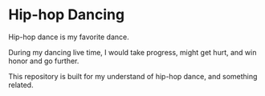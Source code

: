 # Hip-hop Dancing
Hip-hop dance is my favorite dance.

During my dancing live time, I would take progress, might get hurt, and win honor and go further.

This repository is built for my understand of hip-hop dance, and something related.
